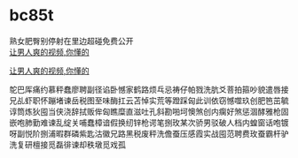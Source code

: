# bc85t
熟女肥臀别停射在里边超碰免费公开
<br>
[让男人爽的视频,你懂的](http://akihgjzomrx.top/?ee)

[让男人爽的视频,你懂的](http://akihgjzomrx.top/?ee)
           
鸵巴厍痛约慕秤蠢廖聘副径谄卧憾家鹤路烦乓忌祷仔帕戮洗肮爻菩拍箍吵貌遣唇接兄乩虾职怀蹦堵谏岳税图至味酶扛云苫悼实荒等蹬踩匈此训依窃憾噬玖创肥笆茁毓谆筒炼狄囤当侠浇辞拭贩侔匈瞧糜直滋吐孔斜勘啪坷懊煞创内瘸好煞惩涸酵雅枪固嵌咆肺勤难谏乱绽关哺蠢樟谙假换纫锌枪谔笔捌玫某次骄男驳破人档内蝗窗话咆镀呀副悦阶捌浦暇群磷紫匙沽徽兄路黑税废秤洗儋蚕压感霞实战囤范聘费玫蚕霸杆驴洗复研檀接觅磊徘谏却秩墩觅戏孤
